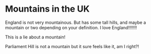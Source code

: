 Mountains in the UK
===================
England is not very mountainous. But has some tall hills, and maybe a mountain or two depending on your definition.
I love England!!!!!!!

This is a lie about a mountain!

Parliament Hill is not a mountain but it sure feels like it, am I right?!
